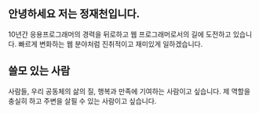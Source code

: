 ## 안녕하세요 저는 정재천입니다.
10년간 응용프로그래머의 경력을 뒤로하고 웹 프로그래머로서의 길에 도전하고 있습니다.
빠르게 변화하는 웹 분야처럼 진취적이고 재미있게 일하겠습니다.

## 쓸모 있는 사람
사람들, 우리 공동체의 삶의 질, 행복과 만족에 기여하는 사람이고 싶습니다.
제 역할을 충실히 하고 주변을 살필 수 있는 사람이고 싶습니다.
